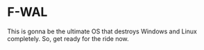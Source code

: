 # F-WAL
This is gonna be the ultimate OS that destroys Windows and Linux completely. So, get ready for the ride now.
